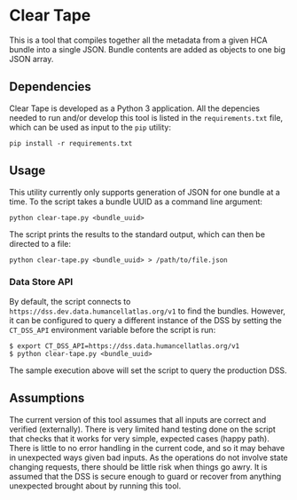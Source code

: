 # Clear Tape

This is a tool that compiles together all the metadata from a given HCA bundle 
into a single JSON. Bundle contents are added as objects to one big JSON array.

## Dependencies

Clear Tape is developed as a Python 3 application. All the depencies needed
to run and/or develop this tool is listed in the `requirements.txt` file,
which can be used as input to the `pip` utility:

    pip install -r requirements.txt

## Usage

This utility currently only supports generation of JSON for one bundle at a 
time. To the script takes a bundle UUID as a command line argument:

    python clear-tape.py <bundle_uuid>
    
The script prints the results to the standard output, which can then be 
directed to a file:

    python clear-tape.py <bundle_uuid> > /path/to/file.json
    
### Data Store API

By default, the script connects to `https://dss.dev.data.humancellatlas.org/v1`
to find the bundles. However, it can be configured to query a different 
instance of the DSS by setting the `CT_DSS_API` environment variable before
the script is run:

    $ export CT_DSS_API=https://dss.data.humancellatlas.org/v1
    $ python clear-tape.py <bundle_uuid>
    
The sample execution above will set the script to query the production DSS.

## Assumptions

The current version of this tool assumes that all inputs are correct and 
verified (externally). There is very limited hand testing done on the script 
that checks that it works for very simple, expected cases (happy path). 
There is little to no error handling in the current code, and so it may 
behave in unexpected ways given bad inputs. As the operations do not involve
state changing requests, there should be little risk when things go awry. It
is assumed that the DSS is secure enough to guard or recover from anything
unexpected brought about by running this tool.
